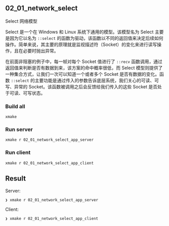
## 02_01_network_select

Select 网络模型

Select 是一个在 Windows 和 Linux 系统下通用的模型。该模型名为 Select 主要是因为它以名为 `::select` 的函数为驱动，该函数以不同的返回值来决定后续如何操作。简单来说，其主要的原理就是监视描述符（Socket）的变化来进行读写操作，且在必要时抛出异常。

在前面非阻塞的例子中，每一帧对每个 Socket 值进行了 `::recv` 函数调用，通过返回值来判断是否有数据到来，该方案的命中概率很低，而 Select 模型则提供了一种集合方式，让我们一次可以知道一个或者多个 Socket 是否有数据的变化。函数 `::select` 的主要功能是通过传入的参数告诉底层系统，我们关心的可读、可写、异常的 Socket。该函数被调用之后会反馈给我们传入的这些 Socket 是否处于可读、可写状态。

### Build all

```shell
xmake
```

### Run server

```shell
xmake r 02_01_network_select_app_server
```

### Run client

```shell
xmake r 02_01_network_select_app_client
```

## Result

Server:

```shell
❯ xmake r 02_01_network_select_app_server

```

Client:

```shell
❯ xmake r 02_01_network_select_app_client

```
